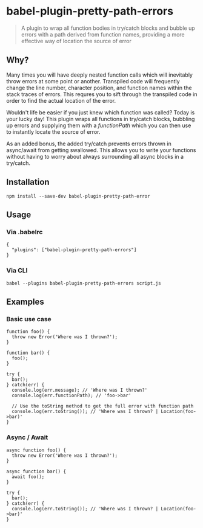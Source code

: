 # babel-plugin-pretty-path-errors

> A plugin to wrap all function bodies in try/catch blocks and bubble up errors with a path derived from function names, providing a more effective way of location the source of error

## Why?
Many times you will have deeply nested function calls which will inevitably throw errors at some point or another. Transpiled code will frequently change the line number, character position, and function names within the stack traces of errors. This requres you to sift through the transpiled code in order to find the actual location of the error.

Wouldn't life be easier if you just knew which function was called? Today is your lucky day! This plugin wraps all functions in try/catch blocks, bubbling up errors and supplying them with a _functionPath_ which you can then use to instantly locate the source of error.

As an added bonus, the added try/catch prevents errors thrown in async/await from getting swallowed. This allows you to write your functions without having to worry about always surrounding all async blocks in a try/catch.

## Installation

`npm install --save-dev babel-plugin-pretty-path-error`

## Usage
### Via .babelrc
```
{
  "plugins": ["babel-plugin-pretty-path-errors"]
}
```

### Via CLI
```
babel --plugins babel-plugin-pretty-path-errors script.js
```

## Examples

### Basic use case
```
function foo() {
  throw new Error('Where was I thrown?');
}

function bar() {
  foo();
}

try {
  bar();
} catch(err) {
  console.log(err.message); // 'Where was I thrown?'
  console.log(err.functionPath); // 'foo->bar'

  // Use the toString method to get the full error with function path
  console.log(err.toString()); // 'Where was I thrown? | Location(foo->bar)'
}
```

### Async / Await
```
async function foo() {
  throw new Error('Where was I thrown?');
}

async function bar() {
  await foo();
}

try {
  bar();
} catch(err) {
  console.log(err.toString()); // 'Where was I thrown? | Location(foo->bar)'
}
```
